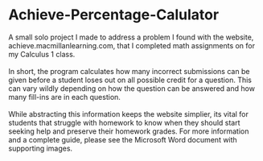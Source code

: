# Achieve-Percentage-Calulator
A small solo project I made to address a problem I found with the website, achieve.macmillanlearning.com, that I completed math assignments 
on for my Calculus 1 class.  <br><br>
In short, the program calculates how many incorrect submissions can be given before a student loses out on all 
possible credit for a question. This can vary wildly depending on how the question can be answered and how many fill-ins are
in each question.<br><br>
While abstracting this information keeps the website simplier, its vital for students that struggle with homework to know when they should 
start seeking help and preserve their homework grades. 
For more information and a complete guide, please see the Microsoft Word document with supporting images.
